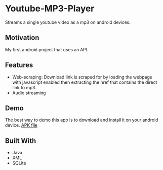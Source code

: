# Youtube-MP3-Player
Streams a single youtube video as a mp3 on android devices.

## Motivation
My first android project that uses an API. 

## Features
* Web-scraping: Download link is scraped for by loading the webpage with javascript enabled then extracting the href that contains the direct link to mp3.
* Audio streaming

## Demo
The best way to demo this app is to download and install it on your android device.
[APK file](https://www.dropbox.com/s/rvxn23xzdmnkdy5/Receipt%20Saver.apk?dl=0)

## Built With
* Java
* XML
* SQLite
